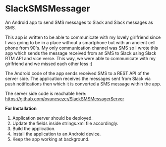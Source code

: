 # SlackSMSMessager
An Android app to send SMS messages to Slack and Slack messages as SMS.

This app is written to be able to communicate with my lovely girlfriend since I was going to be in a place without a smartphone but with an ancient cell phone from 90's. My only communication channel was SMS so I wrote this app which sends the message received from an SMS to Slack using Slack RTM API and vice verse. This way, we were able to communicate with my girlfriend and we missed each other less :)

The Android code of the app sends received SMS to a REST API of the server side. The application receives the messages sent from Slack via push notifications then which it is converted a SMS message within the app.

The server side code is reachable here: https://github.com/ovuncsezer/SlackSMSMessagerServer

**For Installation**
1. Application server should be deployed. 
2. Update the fields inside strings.xml file accordingly.
2. Build the application.
3. Install the application to an Android device.
4. Keep the app working at background.

